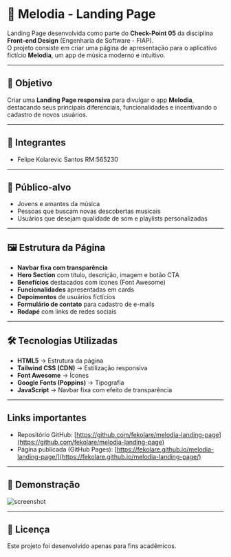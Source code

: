# 🎵 Melodia - Landing Page

Landing Page desenvolvida como parte do **Check-Point 05** da disciplina **Front-end Design** (Engenharia de Software - FIAP).  
O projeto consiste em criar uma página de apresentação para o aplicativo fictício **Melodia**, um app de música moderno e intuitivo.

---

## 🚀 Objetivo
Criar uma **Landing Page responsiva** para divulgar o app **Melodia**, destacando seus principais diferenciais, funcionalidades e incentivando o cadastro de novos usuários.

---

## 👥 Integrantes
- Felipe Kolarevic Santos  RM:565230


---

## 🎯 Público-alvo
- Jovens e amantes da música  
- Pessoas que buscam novas descobertas musicais  
- Usuários que desejam qualidade de som e playlists personalizadas  

---

## 🖼️ Estrutura da Página
- **Navbar fixa com transparência**  
- **Hero Section** com título, descrição, imagem e botão CTA  
- **Benefícios** destacados com ícones (Font Awesome)  
- **Funcionalidades** apresentadas em cards  
- **Depoimentos** de usuários fictícios  
- **Formulário de contato** para cadastro de e-mails  
- **Rodapé** com links de redes sociais  

---

## 🛠️ Tecnologias Utilizadas
- **HTML5** → Estrutura da página  
- **Tailwind CSS (CDN)** → Estilização responsiva  
- **Font Awesome** → Ícones  
- **Google Fonts (Poppins)** → Tipografia  
- **JavaScript** → Navbar fixa com efeito de transparência  

---

## Links importantes

- Repositório GitHub: [https://github.com/fekolare/melodia-landing-page](https://github.com/fekolare/melodia-landing-page)  
- Página publicada (GitHub Pages): [https://fekolare.github.io/melodia-landing-page/](https://fekolare.github.io/melodia-landing-page/)

---

## 📸 Demonstração
![screenshot](https://cdn-icons-png.flaticon.com/512/727/727245.png)

---

## 📜 Licença
Este projeto foi desenvolvido apenas para fins acadêmicos.  
